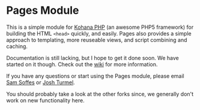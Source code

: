 # Pages Module

This is a simple module for [Kohana PHP](http://kohanaphp.com) (an awesome PHP5 framework) for building the HTML `<head>` quickly, and easily. Pages also provides a simple approach to templating, more reuseable views, and script combining and caching.

Documentation is still lacking, but I hope to get it done soon. We have started on it though. Check out the [wiki](http://wiki.github.com/samsoffes/pages-module) for more information.

If you have any questions or start using the Pages module, please email [Sam Soffes](mailto:sam@samsoff.es) or [Josh Turmel](mailto:jturmel@gmail.com).

You should probably take a look at the other forks since, we generally don't work on new functionality here.
